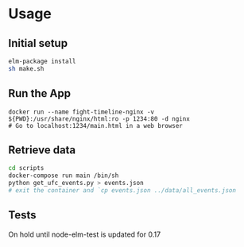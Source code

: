# Usage
## Initial setup
```bash
elm-package install
sh make.sh
```

## Run the App
```
docker run --name fight-timeline-nginx -v ${PWD}:/usr/share/nginx/html:ro -p 1234:80 -d nginx
# Go to localhost:1234/main.html in a web browser
```

## Retrieve data
```bash
cd scripts
docker-compose run main /bin/sh
python get_ufc_events.py > events.json
# exit the container and `cp events.json ../data/all_events.json
```
## Tests
On hold until node-elm-test is updated for 0.17
